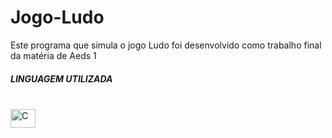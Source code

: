 # Jogo-Ludo

 Este programa que simula o jogo Ludo foi desenvolvido como trabalho final da matéria de Aeds 1

  ##### LINGUAGEM UTILIZADA
 <div style="display: inline_block"><br/>
  <img align="center" alt="C" height="30" width="40" src"<img src="https://cdn.jsdelivr.net/gh/devicons/devicon/icons/c/c-original.svg" />
</div>
